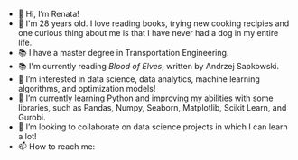 - 👋 Hi, I’m Renata!
- 🙆 I'm 28 years old. I love reading books, trying new cooking recipies and one curious thing about me is that I have never had a dog in my entire life.
- 📚 I have a master degree in Transportation Engineering.
- 📚 I'm currently reading *Blood of Elves*, written by Andrzej Sapkowski.
- 👀 I’m interested in data science, data analytics, machine learning algorithms, and optimization models!
- 🌱 I’m currently learning Python and improving my abilities with some libraries, such as Pandas, Numpy, Seaborn, Matplotlib, Scikit Learn, and Gurobi.
- 💞️ I’m looking to collaborate on data science projects in which I can learn a lot!
- 📫 How to reach me: 

<!---
r-akemii/r-akemii is a ✨ special ✨ repository because its `README.md` (this file) appears on your GitHub profile.
You can click the Preview link to take a look at your changes.
--->
